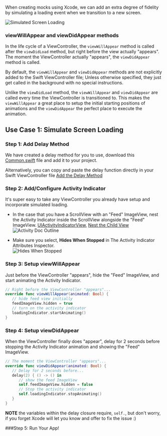 When creating mocks using Xcode, we can add an extra degree of fidelity by simulating a loading event when we transition to a new screen.  
  
![Simulated Screen Loading](http://i.imgur.com/MtP8jkd.gif)

### viewWillAppear and viewDidAppear methods

In the life cycle of a ViewController, the `viewWillAppear` method is called after the `viewDidLoad` method, but right before the view actually "appears". The moment the ViewController actually "appears", the `viewDidAppear` method is called. 

By default, the `viewWillAppear` and `viewDidAppear` methods are not explicitly added to the Swift ViewController file; Unless otherwise specified, they just get called in the background with no special instructions.

Unlike the `viewDidLoad` method, the `viewWillAppear` and `viewDidAppear` are called every time the ViewController is transitioned to. This makes the `viewWillAppear` a great place to setup the initial starting positions of animations and the `viewDidAppear` the perfect place to execute the animation.  

## Use Case 1: Simulate Screen Loading 

### Step 1: Add Delay Method

We have created a delay method for you to use, download this [Common.swift](https://www.dropbox.com/s/mzfmjlvv863x95e/Common.swift?dl=0) file and add it to your project. 

Alternatively, you can copy and paste the delay function directly in your Swift ViewController file [Add the Delay Method](https://github.com/codepath/ios_guides/wiki/Calling-a-Method-After-Delay#step-1-add-the-delay-method)
 
### Step 2: Add/Configure Activity Indicator
It's super easy to take any ViewController you already have setup and incorporate simulated loading.

- In the case that you have a ScrollView with an "Feed" ImageView, nest the Activity Indicator inside the ScrollView alongside the "Feed" ImageView. [UIActivityIndicatorView](https://github.com/codepath/ios_guides/wiki/Using-UIActivityIndicatorView), [Nest the Child View](https://github.com/codepath/ios_guides/wiki/Creating-Nested-Views#step-2-nest-the-child-views)  
![Activity Doc Outline](http://i.imgur.com/TVB7y4G.png) 

- Make sure you select, **Hides When Stopped** in The Activity Indicator Attributes Inspector.  
![Hides When Stopped](http://i.imgur.com/ib87r65.png)  

### Step 3: Setup viewWillAppear

Just before the ViewController "appears", hide the "Feed" ImageView, and start animating the Activity Indicator.

```swift
// Right before the ViewController "appears"...
override func viewWillAppear(animated: Bool) {
   // hide feed view initially
   feedImageView.hidden = true       
   // turn on the activity indicator
   loadingIndicator.startAnimating()
}
```

### Step 4: Setup viewDidAppear

When the ViewController finally does "appear", delay for 2 seconds before stopping the Activity Indicator animation and showing the "Feed" ImageView.

```swift
// The moment the ViewController "appears"...
override func viewDidAppear(animated: Bool) {
   // Delay for 2 seconds before...    
   delay(2) { () -> () in
      // show the feed ImageView
      self.feedImageView.hidden = false   
      // Stop the activity indicator
      self.loadingIndicator.stopAnimating()     
   }
}
```

**NOTE** the variables within the delay closure require, `self.`, but don't worry, if you forget Xcode will let you know and offer to fix the issue :)  

###Step 5: Run Your App!
